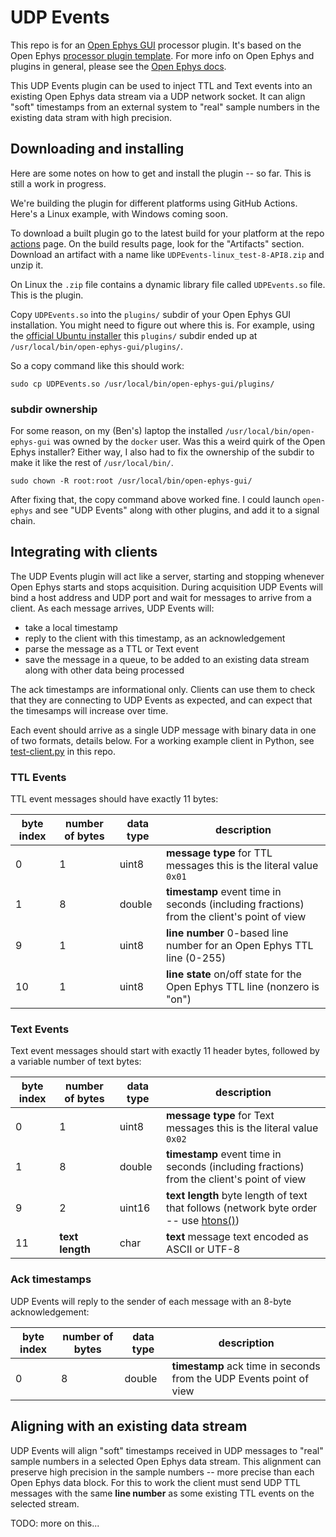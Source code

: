 # UDP Events

This repo is for an [Open Ephys GUI](https://github.com/open-ephys/plugin-GUI) processor plugin.
It's based on the Open Ephys [processor plugin template](https://github.com/open-ephys-plugins/processor-plugin-template).
For more info on Open Ephys and plugins in general, please see the [Open Ephys docs](https://open-ephys.github.io/gui-docs/Tutorials/How-To-Make-Your-Own-Plugin.html).

This UDP Events plugin can be used to inject TTL and Text events into an existing Open Ephys data stream via a UDP network socket.
It can align "soft" timestamps from an external system to "real" sample numbers in the existing data stram with high precision.


## Downloading and installing

Here are some notes on how to get and install the plugin -- so far.  This is still a work in progress.

We're building the plugin for different platforms using GitHub Actions.
Here's a Linux example, with Windows coming soon.

To download a built plugin go to the latest build for your platform at the repo [actions](https://github.com/benjamin-heasly/UDPEvents/actions) page.
On the build results page, look for the "Artifacts" section. Download an artifact with a name like `UDPEvents-linux_test-8-API8.zip` and unzip it.

On Linux the `.zip` file contains a dynamic library file called `UDPEvents.so` file.  This is the plugin.

Copy `UDPEvents.so` into the `plugins/` subdir of your Open Ephys GUI installation.
You might need to figure out where this is.
For example, using the [official Ubuntu installer](https://open-ephys.github.io/gui-docs/User-Manual/Installing-the-GUI.html#linux) this `plugins/` subdir ended up at `/usr/local/bin/open-ephys-gui/plugins/`.

So a copy command like this should work:

```
sudo cp UDPEvents.so /usr/local/bin/open-ephys-gui/plugins/
```

### subdir ownership

For some reason, on my (Ben's) laptop the installed `/usr/local/bin/open-ephys-gui` was owned by the `docker` user.
Was this a weird quirk of the Open Ephys installer?
Either way, I also had to fix the ownership of the subdir to make it like the rest of `/usr/local/bin/`.

```
sudo chown -R root:root /usr/local/bin/open-ephys-gui/
```

After fixing that, the copy command above worked fine.  I could launch `open-ephys` and see "UDP Events" along with other plugins, and add it to a signal chain.

## Integrating with clients

The UDP Events plugin will act like a server, starting and stopping whenever Open Ephys starts and stops acquisition.
During acquisition UDP Events will bind a host address and UDP port and wait for messages to arrive from a client.
As each message arrives, UDP Events will:

 - take a local timestamp
 - reply to the client with this timestamp, as an acknowledgement
 - parse the message as a TTL or Text event
 - save the message in a queue, to be added to an existing data stream along with other data being processed

The ack timestamps are informational only.
Clients can use them to check that they are connecting to UDP Events as expected, and can expect that the timesamps will increase over time.

Each event should arrive as a single UDP message with binary data in one of two formats, details below.
For a working example client in Python, see [test-client.py](./test-client.py) in this repo.

### TTL Events

TTL event messages should have exactly 11 bytes:

| byte index | number of bytes | data type | description |
| --- | --- | --- | --- |
| 0 | 1 | uint8 | **message type** for TTL messages this is the literal value `0x01` |
| 1 | 8 | double | **timestamp** event time in seconds (including fractions) from the client's point of view |
| 9 | 1 | uint8 | **line number** 0-based line number for an Open Ephys TTL line (0-255) |
| 10 | 1 | uint8 | **line state** on/off state for the Open Ephys TTL line (nonzero is "on") |

### Text Events

Text event messages should start with exactly 11 header bytes, followed by a variable number of text bytes:

| byte index | number of bytes | data type | description |
| --- | --- | --- | --- |
| 0 | 1 | uint8 | **message type** for Text messages this is the literal value `0x02` |
| 1 | 8 | double | **timestamp** event time in seconds (including fractions) from the client's point of view |
| 9 | 2 | uint16 | **text length** byte length of text that follows (network byte order -- use [htons()](https://beej.us/guide/bgnet/html/#htonsman)) |
| 11 | **text length** | char | **text** message text encoded as ASCII or UTF-8 |

### Ack timestamps

UDP Events will reply to the sender of each message with an 8-byte acknowledgement:

| byte index | number of bytes | data type | description |
| --- | --- | --- | --- |
| 0 | 8 | double | **timestamp** ack time in seconds from the UDP Events point of view |

## Aligning with an existing data stream

UDP Events will align "soft" timestamps received in UDP messages to "real" sample numbers in a selected Open Ephys data stream.
This alignment can preserve high precision in the sample numbers -- more precise than each Open Ephys data block.
For this to work the client must send UDP TTL messages with the same **line number** as some existing TTL events on the selected stream.

TODO: more on this...